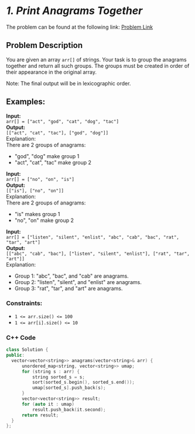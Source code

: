 # *1. Print Anagrams Together*

The problem can be found at the following link: [Problem Link](https://www.geeksforgeeks.org/problems/print-anagrams-together/1)

## Problem Description

You are given an array `arr[]` of strings. Your task is to group the anagrams together and return all such groups. The groups must be created in order of their appearance in the original array.

Note: The final output will be in lexicographic order.

## Examples:

**Input:**  
`arr[] = ["act", "god", "cat", "dog", "tac"]`  
**Output:**  
`[["act", "cat", "tac"], ["god", "dog"]]`  
Explanation:  
There are 2 groups of anagrams:
- "god", "dog" make group 1
- "act", "cat", "tac" make group 2

**Input:**  
`arr[] = ["no", "on", "is"]`  
**Output:**  
`[["is"], ["no", "on"]]`  
Explanation:  
There are 2 groups of anagrams:
- "is" makes group 1
- "no", "on" make group 2

**Input:**  
`arr[] = ["listen", "silent", "enlist", "abc", "cab", "bac", "rat", "tar", "art"]`  
**Output:**  
`[["abc", "cab", "bac"], ["listen", "silent", "enlist"], ["rat", "tar", "art"]]`  
Explanation:  
- Group 1: "abc", "bac", and "cab" are anagrams.
- Group 2: "listen", "silent", and "enlist" are anagrams.
- Group 3: "rat", "tar", and "art" are anagrams.

### Constraints:
- `1 <= arr.size() <= 100`
- `1 <= arr[i].size() <= 10`
### C++ Code
  ```cpp
class Solution {
public:
    vector<vector<string>> anagrams(vector<string>& arr) {
        unordered_map<string, vector<string>> umap;
        for (string s : arr) {
            string sorted_s = s;
            sort(sorted_s.begin(), sorted_s.end());
            umap[sorted_s].push_back(s);
        }
        vector<vector<string>> result;
        for (auto it : umap)
            result.push_back(it.second);
        return result;
    }
};
```
